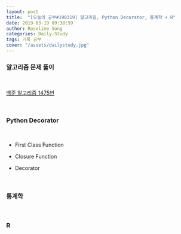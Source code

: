 ```yaml
---
layout: post
title:  "[오늘의 공부#190319] 알고리즘, Python Decorator, 통계학 + R"
date: 2019-03-19 09:38:59
author: Roseline Song
categories: Daily-Study
tags: 기록 공부
cover: "/assets/dailystudy.jpg"
---
```


### 알고리즘 문제 풀이

<br>

[백준 알고리즘 1475번](https://roseline124.github.io/algorithm/2019/03/19/Algorithm-190319.html)


<br>


### Python Decorator

<br>

- First Class Function

- Closure Function

- Decorator


<br>

### 통계학 

<br>

### R